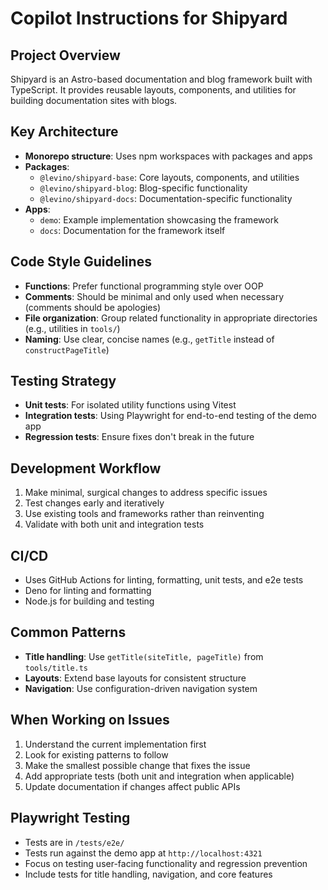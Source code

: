 # Copilot Instructions for Shipyard

## Project Overview
Shipyard is an Astro-based documentation and blog framework built with TypeScript. It provides reusable layouts, components, and utilities for building documentation sites with blogs.

## Key Architecture
- **Monorepo structure**: Uses npm workspaces with packages and apps
- **Packages**: 
  - `@levino/shipyard-base`: Core layouts, components, and utilities
  - `@levino/shipyard-blog`: Blog-specific functionality  
  - `@levino/shipyard-docs`: Documentation-specific functionality
- **Apps**:
  - `demo`: Example implementation showcasing the framework
  - `docs`: Documentation for the framework itself

## Code Style Guidelines
- **Functions**: Prefer functional programming style over OOP
- **Comments**: Should be minimal and only used when necessary (comments should be apologies)
- **File organization**: Group related functionality in appropriate directories (e.g., utilities in `tools/`)
- **Naming**: Use clear, concise names (e.g., `getTitle` instead of `constructPageTitle`)

## Testing Strategy
- **Unit tests**: For isolated utility functions using Vitest
- **Integration tests**: Using Playwright for end-to-end testing of the demo app
- **Regression tests**: Ensure fixes don't break in the future

## Development Workflow
1. Make minimal, surgical changes to address specific issues
2. Test changes early and iteratively
3. Use existing tools and frameworks rather than reinventing
4. Validate with both unit and integration tests

## CI/CD
- Uses GitHub Actions for linting, formatting, unit tests, and e2e tests
- Deno for linting and formatting
- Node.js for building and testing

## Common Patterns
- **Title handling**: Use `getTitle(siteTitle, pageTitle)` from `tools/title.ts`
- **Layouts**: Extend base layouts for consistent structure
- **Navigation**: Use configuration-driven navigation system

## When Working on Issues
1. Understand the current implementation first
2. Look for existing patterns to follow
3. Make the smallest possible change that fixes the issue
4. Add appropriate tests (both unit and integration when applicable)
5. Update documentation if changes affect public APIs

## Playwright Testing
- Tests are in `/tests/e2e/`
- Tests run against the demo app at `http://localhost:4321`
- Focus on testing user-facing functionality and regression prevention
- Include tests for title handling, navigation, and core features